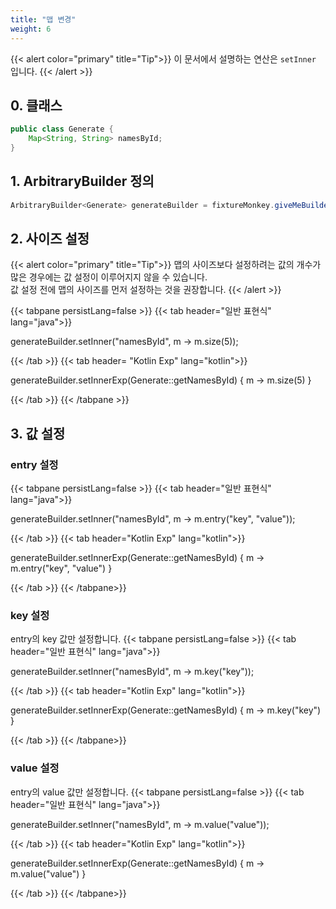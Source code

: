 ```yaml
---
title: "맵 변경"
weight: 6
---
```


{{< alert color="primary" title="Tip">}}
이 문서에서 설명하는 연산은 `setInner` 입니다.
{{< /alert >}}

## 0. 클래스

```java
public class Generate {
	Map<String, String> namesById;
}
```

## 1. ArbitraryBuilder 정의

```java
ArbitraryBuilder<Generate> generateBuilder = fixtureMonkey.giveMeBuilder(Generate.class);
```

## 2. 사이즈 설정
{{< alert color="primary" title="Tip">}}
맵의 사이즈보다 설정하려는 값의 개수가 많은 경우에는 값 설정이 이루어지지 않을 수 있습니다.  
값 설정 전에 맵의 사이즈를 먼저 설정하는 것을 권장합니다.
{{< /alert >}}

{{< tabpane persistLang=false >}}
{{< tab header="일반 표현식" lang="java">}}

generateBuilder.setInner("namesById", m -> m.size(5));


{{< /tab >}}
{{< tab header= "Kotlin Exp" lang="kotlin">}}

generateBuilder.setInnerExp(Generate::getNamesById) { m -> m.size(5) }

{{< /tab >}}
{{< /tabpane >}}

## 3. 값 설정
### entry 설정
{{< tabpane persistLang=false >}}
{{< tab header="일반 표현식" lang="java">}}

generateBuilder.setInner("namesById", m -> m.entry("key", "value"));

{{< /tab >}}
{{< tab header="Kotlin Exp" lang="kotlin">}}

generateBuilder.setInnerExp(Generate::getNamesById) { m -> m.entry("key", "value") }

{{< /tab >}}
{{< /tabpane>}}

### key 설정
entry의 key 값만 설정합니다.
{{< tabpane persistLang=false >}}
{{< tab header="일반 표현식" lang="java">}}

generateBuilder.setInner("namesById", m -> m.key("key"));

{{< /tab >}}
{{< tab header="Kotlin Exp" lang="kotlin">}}

generateBuilder.setInnerExp(Generate::getNamesById) { m -> m.key("key") }

{{< /tab >}}
{{< /tabpane>}}

### value 설정
entry의 value 값만 설정합니다.
{{< tabpane persistLang=false >}}
{{< tab header="일반 표현식" lang="java">}}

generateBuilder.setInner("namesById", m -> m.value("value"));

{{< /tab >}}
{{< tab header="Kotlin Exp" lang="kotlin">}}

generateBuilder.setInnerExp(Generate::getNamesById) { m -> m.value("value") }

{{< /tab >}}
{{< /tabpane>}}

